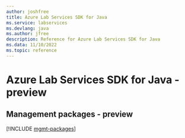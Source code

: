 ```yaml
---
author: joshfree
title: Azure Lab Services SDK for Java
ms.service: labservices
ms.devlang: java
ms.author: jfree
description: Reference for Azure Lab Services SDK for Java
ms.data: 11/10/2022
ms.topic: reference
---
```

# Azure Lab Services SDK for Java - preview

## Management packages - preview
[!INCLUDE [mgmt-packages](lab-services-mgmt-index.md)]